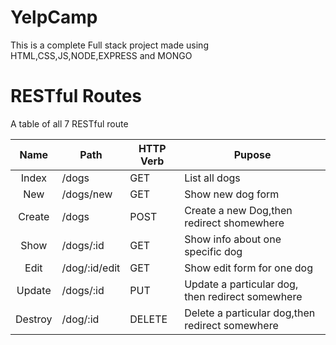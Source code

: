 # YelpCamp
This is a complete Full stack project made using HTML,CSS,JS,NODE,EXPRESS and MONGO

# RESTful Routes

A table of all 7 RESTful route

|   Name  | Path          | HTTP Verb | Pupose                                           |
|:-------:|---------------|-----------|--------------------------------------------------|
|  Index  | /dogs         | GET       | List all dogs                                    |
|   New   | /dogs/new     | GET       | Show new dog form                                |
|  Create | /dogs         | POST      | Create a new Dog,then redirect shomewhere        |
|   Show  | /dogs/:id     | GET       | Show info about one specific dog                 |
|   Edit  | /dog/:id/edit | GET       | Show edit form for one dog                       |
|  Update | /dogs/:id     | PUT       | Update a particular dog, then redirect somewhere |
| Destroy | /dog/:id      | DELETE    | Delete a particular dog,then redirect somewhere  |

